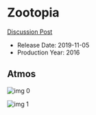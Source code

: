 # Zootopia

[Discussion Post](https://www.avsforum.com/threads/bass-eq-for-filtered-movies.2995212/post-58969896)

* Release Date: 2019-11-05
* Production Year: 2016

## Atmos

![img 0](https://i.imgur.com/nNs2IwT.jpg)

![img 1](https://i.imgur.com/hflSJjL.png)

